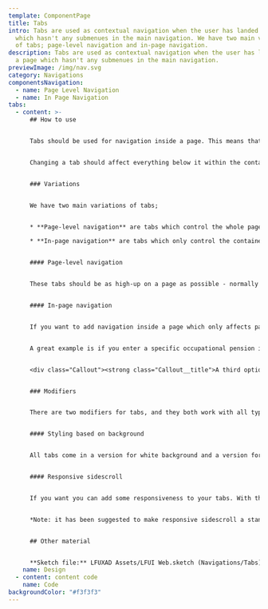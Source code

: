 ```yaml
---
template: ComponentPage
title: Tabs
intro: Tabs are used as contextual navigation when the user has landed on a page
  which hasn't any submenues in the main navigation. We have two main versions
  of tabs; page-level navigation and in-page navigation.
description: Tabs are used as contextual navigation when the user has landed on
  a page which hasn't any submenues in the main navigation.
previewImage: /img/nav.svg
category: Navigations
componentsNavigation:
  - name: Page Level Navigation
  - name: In Page Navigation
tabs:
  - content: >-
      ## How to use


      Tabs should be used for navigation inside a page. This means that tabs are the most local way of navigating, and should only be used for when it doesn't make sense to divide the content into several items in the main navigation. Tabs are primarily used in "closed environments" such as Mina Sidor and internal systems. Good examples of tab use include settings-pages and navigation within one instance of a product of which a customer may have many (such as occupational pension).


      Changing a tab should affect everything below it within the container/page and nothing above it.


      ### Variations


      We have two main variations of tabs;


      * **Page-level navigation** are tabs which control the whole page.

      * **In-page navigation** are tabs which only control the container they are in.


      #### Page-level navigation


      These tabs should be as high-up on a page as possible - normally the only thing above them are [breadcrumbs](breadcrumb). Their most common usage is in Mina Sidor to display a low-level navigation between related pages built on IM-technology. More modern NIM-based pages usually use a series of [collapsed panels](../page-content/panel) rather than tabs.


      #### In-page navigation


      If you want to add navigation inside a page which only affects parts of the content you should in-page navigational tabs. In-page navigational tabs work great if you have some general information you want to display the whole time, but then have so much or different information that it doesn't fit on a page.


      A great example is if you enter a specific occupational pension in Mina Sidor; the value is displayed prominently and then there are in-page navigational tabs separating the savings-related parts and insurance-related parts into different views.


      <div class="Callout"><strong class="Callout__title">A third option is coming! </strong><p class="Callout__text">We are currently designing a third option, for when you want to do even more local adaptations - like changing the style of a graph or what to display in said graph.</p></div>


      ### Modifiers


      There are two modifiers for tabs, and they both work with all types of tabs. 


      #### Styling based on background


      All tabs come in a version for white background and a version for grey background. Choose the right one for your background.


      #### Responsive sidescroll


      If you want you can add some responsiveness to your tabs. With this modifier on the user will be able to sidescroll between the tabs if they don't fit on one row. Otherwise the tabs will flow over several rows. 


      *Note: it has been suggested to make responsive sidescroll a standard feature of the component, meaning that it won't be an option to not have it turned on.*


      ## Other material


      **Sketch file:** LFUXAD Assets/LFUI Web.sketch (Navigations/Tabs)
    name: Design
  - content: content code
    name: Code
backgroundColor: "#f3f3f3"
---
```

